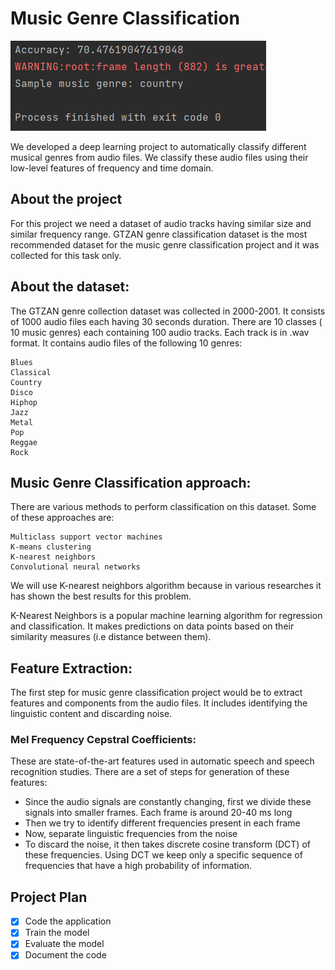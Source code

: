 # Music Genre Classification

![img.png](img.png)

We developed a deep learning project to automatically classify 
different musical genres from audio files. We classify these audio 
files using their low-level features of frequency and time domain.

## About the project

For this project we need a dataset of audio tracks having similar size and 
similar frequency range. GTZAN genre classification dataset is the most 
recommended dataset for the music genre classification project and it was 
collected for this task only.

## About the dataset:

The GTZAN genre collection dataset was collected in 2000-2001. It consists 
of 1000 audio files each having 30 seconds duration. There are 10 classes ( 
10 music genres) each containing 100 audio tracks. Each track is in .wav 
format. It contains audio files of the following 10 genres:

    Blues
    Classical
    Country
    Disco
    Hiphop
    Jazz
    Metal
    Pop
    Reggae
    Rock

## Music Genre Classification approach:

There are various methods to perform classification on this dataset. Some of 
these approaches are:

    Multiclass support vector machines
    K-means clustering
    K-nearest neighbors
    Convolutional neural networks

We will use K-nearest neighbors algorithm because in various researches it 
has shown the best results for this problem.

K-Nearest Neighbors is a popular machine learning algorithm for regression 
and classification. It makes predictions on data points based on their 
similarity measures (i.e distance between them).

## Feature Extraction:

The first step for music genre classification project would be to extract 
features and components from the audio files. It includes identifying the 
linguistic content and discarding noise.

### Mel Frequency Cepstral Coefficients:

These are state-of-the-art features used in automatic speech and speech recognition studies. There are a set of steps for generation of these features:

- Since the audio signals are constantly changing, first we divide these 
signals into smaller frames. Each frame is around 20-40 ms long
- Then we try to identify different frequencies present in each frame
- Now, separate linguistic frequencies from the noise
- To discard the noise, it then takes discrete cosine transform (DCT) of 
  these frequencies. Using DCT we keep only a specific sequence of frequencies 
  that have a high probability of information.

## Project Plan

- [x] Code the application
- [x] Train the model
- [x] Evaluate the model
- [x] Document the code
